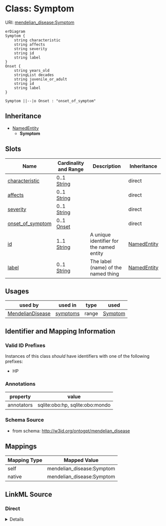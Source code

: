 # Class: Symptom



URI: [mendelian_disease:Symptom](http://w3id.org/ontogpt/mendelian_disease/Symptom)


```mermaid
erDiagram
Symptom {
    string characteristic  
    string affects  
    string severity  
    string id  
    string label  
}
Onset {
    string years_old  
    stringList decades  
    string juvenile_or_adult  
    string id  
    string label  
}

Symptom ||--|o Onset : "onset_of_symptom"

```




## Inheritance
* [NamedEntity](NamedEntity.md)
    * **Symptom**



## Slots

| Name | Cardinality and Range | Description | Inheritance |
| ---  | --- | --- | --- |
| [characteristic](characteristic.md) | 0..1 <br/> [String](String.md) |  | direct |
| [affects](affects.md) | 0..1 <br/> [String](String.md) |  | direct |
| [severity](severity.md) | 0..1 <br/> [String](String.md) |  | direct |
| [onset_of_symptom](onset_of_symptom.md) | 0..1 <br/> [Onset](Onset.md) |  | direct |
| [id](id.md) | 1..1 <br/> [String](String.md) | A unique identifier for the named entity | [NamedEntity](NamedEntity.md) |
| [label](label.md) | 0..1 <br/> [String](String.md) | The label (name) of the named thing | [NamedEntity](NamedEntity.md) |





## Usages

| used by | used in | type | used |
| ---  | --- | --- | --- |
| [MendelianDisease](MendelianDisease.md) | [symptoms](symptoms.md) | range | [Symptom](Symptom.md) |






## Identifier and Mapping Information


### Valid ID Prefixes

Instances of this class *should* have identifiers with one of the following prefixes:

* HP






### Annotations

| property | value |
| --- | --- |
| annotators | sqlite:obo:hp, sqlite:obo:mondo |



### Schema Source


* from schema: http://w3id.org/ontogpt/mendelian_disease





## Mappings

| Mapping Type | Mapped Value |
| ---  | ---  |
| self | mendelian_disease:Symptom |
| native | mendelian_disease:Symptom |





## LinkML Source

<!-- TODO: investigate https://stackoverflow.com/questions/37606292/how-to-create-tabbed-code-blocks-in-mkdocs-or-sphinx -->

### Direct

<details>
```yaml
name: Symptom
id_prefixes:
- HP
annotations:
  annotators:
    tag: annotators
    value: sqlite:obo:hp, sqlite:obo:mondo
from_schema: http://w3id.org/ontogpt/mendelian_disease
rank: 1000
is_a: NamedEntity
attributes:
  characteristic:
    name: characteristic
    from_schema: http://w3id.org/ontogpt/mendelian_disease
    rank: 1000
  affects:
    name: affects
    from_schema: http://w3id.org/ontogpt/mendelian_disease
    rank: 1000
  severity:
    name: severity
    from_schema: http://w3id.org/ontogpt/mendelian_disease
    rank: 1000
  onset_of_symptom:
    name: onset_of_symptom
    from_schema: http://w3id.org/ontogpt/mendelian_disease
    rank: 1000
    range: Onset

```
</details>

### Induced

<details>
```yaml
name: Symptom
id_prefixes:
- HP
annotations:
  annotators:
    tag: annotators
    value: sqlite:obo:hp, sqlite:obo:mondo
from_schema: http://w3id.org/ontogpt/mendelian_disease
rank: 1000
is_a: NamedEntity
attributes:
  characteristic:
    name: characteristic
    from_schema: http://w3id.org/ontogpt/mendelian_disease
    rank: 1000
    alias: characteristic
    owner: Symptom
    domain_of:
    - Symptom
    range: string
  affects:
    name: affects
    from_schema: http://w3id.org/ontogpt/mendelian_disease
    rank: 1000
    alias: affects
    owner: Symptom
    domain_of:
    - Symptom
    range: string
  severity:
    name: severity
    from_schema: http://w3id.org/ontogpt/mendelian_disease
    rank: 1000
    alias: severity
    owner: Symptom
    domain_of:
    - Symptom
    range: string
  onset_of_symptom:
    name: onset_of_symptom
    from_schema: http://w3id.org/ontogpt/mendelian_disease
    rank: 1000
    alias: onset_of_symptom
    owner: Symptom
    domain_of:
    - Symptom
    range: Onset
  id:
    name: id
    annotations:
      prompt.skip:
        tag: prompt.skip
        value: 'true'
    description: A unique identifier for the named entity
    comments:
    - this is populated during the grounding and normalization step
    from_schema: http://w3id.org/ontogpt/mendelian_disease
    rank: 1000
    identifier: true
    alias: id
    owner: Symptom
    domain_of:
    - NamedEntity
    - Publication
    range: string
  label:
    name: label
    annotations:
      owl:
        tag: owl
        value: AnnotationProperty, AnnotationAssertion
    description: The label (name) of the named thing
    from_schema: http://w3id.org/ontogpt/mendelian_disease
    aliases:
    - name
    rank: 1000
    slot_uri: rdfs:label
    alias: label
    owner: Symptom
    domain_of:
    - NamedEntity
    range: string

```
</details>